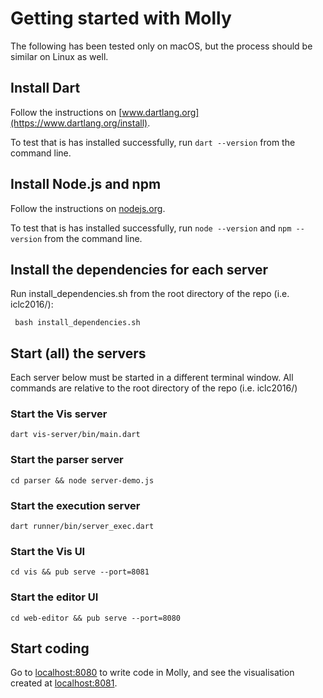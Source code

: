 # Getting started with Molly

The following has been tested only on macOS, but the process should be similar on Linux as well.


## Install Dart

Follow the instructions on [www.dartlang.org](https://www.dartlang.org/install).

To test that is has installed successfully, run ```dart --version``` from the command line.


## Install Node.js and npm

Follow the instructions on [nodejs.org](https://nodejs.org/en/download/).

To test that is has installed successfully, run ```node --version``` and ```npm --version``` from the command line.


## Install the dependencies for each server

Run install_dependencies.sh from the root directory of the repo (i.e. iclc2016/):

``` bash install_dependencies.sh```


## Start (all) the servers

Each server below must be started in a different terminal window. All commands are relative to the root directory of the repo (i.e. iclc2016/)

### Start the Vis server

```dart vis-server/bin/main.dart```

### Start the parser server

```cd parser && node server-demo.js```

### Start the execution server

```dart runner/bin/server_exec.dart```

### Start the Vis UI

```cd vis && pub serve --port=8081```

### Start the editor UI

```cd web-editor && pub serve --port=8080```

## Start coding


Go to [localhost:8080](http://localhost:8080) to write code in Molly, and see the visualisation created at [localhost:8081](http://localhost:8081/test.html).